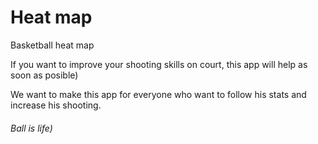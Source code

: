 # Heat map
Basketball heat map

If you want to improve your shooting skills on court, this app will help as soon as posible)

We want to make this app for everyone who want to follow his stats and increase his shooting. 


###### Ball is life)
